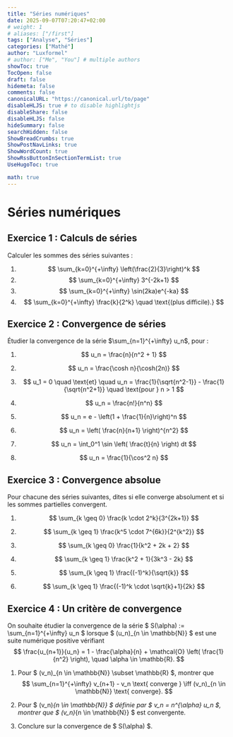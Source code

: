 ```yaml
---
title: "Séries numériques"
date: 2025-09-07T07:20:47+02:00
# weight: 1
# aliases: ["/first"]
tags: ["Analyse", "Séries"]
categories: ["Mathé"]
author: "Luxformel"
# author: ["Me", "You"] # multiple authors
showToc: true
TocOpen: false
draft: false
hidemeta: false
comments: false
canonicalURL: "https://canonical.url/to/page"
disableHLJS: true # to disable highlightjs
disableShare: false
disableHLJS: false
hideSummary: false
searchHidden: false
ShowBreadCrumbs: true
ShowPostNavLinks: true
ShowWordCount: true
ShowRssButtonInSectionTermList: true
UseHugoToc: true

math: true
---
```


# Séries numériques

## Exercice 1 : Calculs de séries

Calculer les sommes des séries suivantes :

1. $$
   \sum_{k=0}^{+\infty} \left(\frac{2}{3}\right)^k
   $$
2. $$
   \sum_{k=0}^{+\infty} 3^{-2k+1}
   $$
3. $$
   \sum_{k=0}^{+\infty} \sin(2ka)e^{-ka}
   $$
4. $$
   \sum_{k=0}^{+\infty} \frac{k}{2^k} \quad \text{(plus difficile).}
   $$

## Exercice 2 : Convergence de séries

Étudier la convergence de la série $\sum_{n=1}^{+\infty} u_n$, pour :

1. $$
   u_n = \frac{n}{n^2 + 1}
   $$
2. $$
   u_n = \frac{\cosh n}{\cosh(2n)}
   $$
3. $$
   u_1 = 0 \quad \text{et} \quad u_n = \frac{1}{\sqrt{n^2-1}} - \frac{1}{\sqrt{n^2+1}} \quad \text{pour } n > 1
   $$
4. $$
   u_n = \frac{n!}{n^n}
   $$
5. $$
   u_n = e - \left(1 + \frac{1}{n}\right)^n
   $$



6. $$ u_n = \left( \frac{n}{n+1} \right)^{n^2} $$

7. $$ u_n = \int_0^1 \sin \left( \frac{t}{n} \right) dt $$

8. $$ u_n = \frac{1}{\cos^2 n} $$


## Exercice 3 : Convergence absolue

Pour chacune des séries suivantes, dites si elle converge absolument et si les sommes partielles convergent.

1. $$ \sum_{k \geq 0} \frac{k \cdot 2^k}{3^{2k+1}} $$

2. $$ \sum_{k \geq 1} \frac{k^5 \cdot 7^{6k}}{2^{k^2}} $$

3. $$ \sum_{k \geq 0} \frac{1}{k^2 + 2k + 2} $$

4. $$ \sum_{k \geq 1} \frac{k^2 + 1}{3k^3 - 2k} $$

5. $$ \sum_{k \geq 1} \frac{(-1)^k}{\sqrt{k}} $$

6. $$ \sum_{k \geq 1} \frac{(-1)^k \cdot \sqrt{k}+1}{2k} $$


## Exercice 4 : Un critère de convergence

On souhaite étudier la convergence de la série $ S(\alpha) := \sum_{n=1}^{+\infty} u_n $ lorsque $ (u_n)_{n \in \mathbb{N}} $ est une suite numérique positive vérifiant
$$ \frac{u_{n+1}}{u_n} = 1 - \frac{\alpha}{n} + \mathcal{O} \left( \frac{1}{n^2} \right), \quad \alpha \in \mathbb{R}. $$

1. Pour $ (v_n)_{n \in \mathbb{N}} \subset \mathbb{R} $, montrer que
$$ \sum_{n=1}^{+\infty} v_{n+1} - v_n \text{ converge } \iff (v_n)_{n \in \mathbb{N}} \text{ converge}. $$

2. Pour $ (v_n)_{n \in \mathbb{N}} $ définie par $ v_n = n^{\alpha} u_n $, montrer que $ (v_n)_{n \in \mathbb{N}} $ est convergente.

3. Conclure sur la convergence de $ S(\alpha) $.

